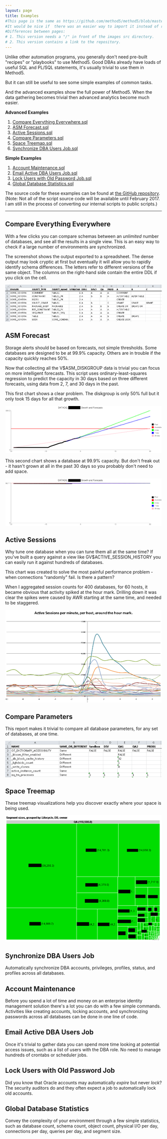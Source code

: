 ```yaml
---
layout: page
title: Examples
#This page is the same as https://github.com/method5/method5/blob/master/scripts/readme.md.
#It would be nice if  there was an easier way to import it instead of repeating it.
#Differences between pages:
# 1. This version needs a "/" in front of the images src directory.
# 2. This version contains a link to the repository.
---
```


Unlike other automation programs, you generally don't need pre-built "recipes" or "playbooks" to use Method5.  Good DBAs already have loads of useful SQL and PL/SQL statements, it's usually trivial to use them in Method5.

But it can still be useful to see some simple examples of common tasks.

And the advanced examples show the full power of Method5.  When the data gathering becomes trivial then advanced analytics become much easier.

**Advanced Examples**

1. [Compare Everything Everywhere.sql](#compare_everything_everywhere)
2. [ASM Forecast.sql](#asm_forecast)
3. [Active Sessions.sql](#active_session_counts)
4. [Compare Parameters.sql](#compare_parameters)
5. [Space Treemap.sql](#space_treemap)
6. [Synchronize DBA Users Job.sql](#synchronize_dba_users_job)

**Simple Examples**

1. [Account Maintenance.sql](#account_maintenance)
2. [Email Active DBA Users Job.sql](#email_active_dba_users_job)
3. [Lock Users with Old Password Job.sql](#lock_users_with_old_password_job)
4. [Global Database Statistics.sql](#global_database_statistics)

The source code for these examples can be found at [the GitHub repository](https://github.com/method5/method5/tree/master/examples).  (Note: Not all of the script source code will be available until February 2017.  I am still in the process of converting our internal scripts to public scripts.)

---

<a name="compare_everything_everywhere"/>

## Compare Everything Everywhere

With a few clicks you can compare schemas between an *unlimited* number of databases, and see all the results in a single view.  This is an easy way to check if a large number of environments are synchronized.

The screenshot shows the output exported to a spreadsheet.  The dense output may look cryptic at first but eventually it will allow you to rapidly identify schema differences.  The letters refer to different versions of the same object.  The columns on the right-hand side contain the entire DDL if you click on the cell.

<img src="/images/example_compare_everything_everywhere.png">


<a name="asm_forecast"/>

## ASM Forecast

Storage alerts should be based on forecasts, not simple thresholds.  Some databases are designed to be at 99.9% capacity.  Others are in trouble if the capacity quickly reaches 50%.

Now that collecting all the V$ASM_DISKGROUP data is trivial you can focus on more intelligent forecasts.  This script uses ordinary-least-squares regression to predict the capacity in 30 days based on three different forecasts, using data from 2, 7, and 30 days in the past.

This first chart shows a clear problem.  The diskgroup is only 50% full but it only took 15 days for all that growth.

<img src="/images/example_asm_forecast_growing_quickly.png">

This second chart shows a database at 99.9% capacity.  But don't freak out - it hasn't grown at all in the past 30 days so you probably don't need to add space.

<img src="/images/example_asm_forecast_not_growing.png">


<a name="active_session_counts"/>

## Active Sessions

Why tune one database when you can tune them all at the same time?  If you've built a query against a view like GV$ACTIVE_SESSION_HISTORY you can easily run it against hundreds of databases.

This chart was created to solve the most painful performance problem - when connections "randomly" fail.  Is there a pattern?

When I aggregated session counts for 400 databases, for 60 hosts, it became obvious that activity spiked at the hour mark.  Drilling down it was clear the spikes were caused by AWR starting at the same time, and needed to be staggered.

<img src="/images/example_active_sessions.png">


<a name="compare_parameters"/>

## Compare Parameters

This report makes it trivial to compare all database parameters, for any set of databases, at one time.

<img src="/images/example_compare_parameters.png">


<a name="space_treemap"/>

## Space Treemap

These treemap visualizations help you discover exactly where your space is being used.

<img src="/images/example_space_treemap.png">


<a name="synchronize_dba_users_job"/>

## Synchronize DBA Users Job

Automatically synchronize DBA accounts, privileges, profiles, status, and profiles across all databases.


<a name="account_maintenance"/>

## Account Maintenance

Before you spend a lot of time and money on an enterprise identity management solution there's a lot you can do with a few simple commands.  Activities like creating accounts, locking accounts, and synchronizing passwords across all databases can be done in one line of code.


<a name="email_active_dba_users_job"/>

## Email Active DBA Users Job

Once it's trivial to gather data you can spend more time looking at potential access issues, such as a list of users with the DBA role.  No need to manage hundreds of crontabs or scheduler jobs.


<a name="lock_users_with_old_password_job"/>

## Lock Users with Old Password Job

Did you know that Oracle accounts may automatically *expire* but never *lock*?  The security auditors do and they often expect a job to automatically lock old accounts.


<a name="global_database_statistics"/>

## Global Database Statistics

Convey the complexity of your environment through a few simple statistics, such as database count, schema count, object count, physical I/O per day, connections per day, queries per day, and segment size.
